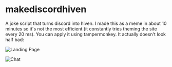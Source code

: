 # makediscordhiven
A joke script that turns discord into hiven. I made this as a meme in about 10 minutes so it's not the most efficient (it constantly tries theming the site every 20 ms). You can apply it using tampermonkey. It actually doesn't look half bad:

![Landing Page](https://media.discordapp.net/attachments/606603169723842561/727747046290751548/unknown.png?width=1248&height=655)

![Chat](https://media.discordapp.net/attachments/699684594382929960/727747473858363403/unknown.png?width=1205&height=655)

